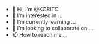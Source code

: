 - 👋 Hi, I’m @KOBITC
- 👀 I’m interested in ...
- 🌱 I’m currently learning ...
- 💞️ I’m looking to collaborate on ...
- 📫 How to reach me ...

<!---
KOBITC/KOBITC is a ✨ special ✨ repository because its `README.md` (this file) appears on your GitHub profile.
You can click the Preview link to take a look at your changes.
--->
